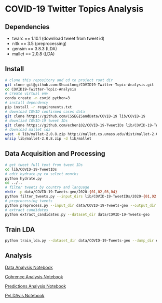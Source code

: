 # COVID-19 Twitter Topics Analysis

## Dependencies

- twarc == 1.10.1 (download tweet from tweet id)
- nltk == 3.5 (preprocessing)
- gensim == 3.8.3 (LDA)
- mallet == 2.0.8 (LDA)

## Install

```bash
# clone this repository and cd to project root dir
git clone git@github.com:Shuailong/COVID19-Twitter-Topic-Analysis.git
cd COVID19-Twitter-Topic-Analysis
# create virtual env
conda create -n covid python=3
# install dependency
pip install -r requirements.txt
# download COVID confirmed cases data
git clone https://github.com/CSSEGISandData/COVID-19 lib/COVID-19
# downliad COVID-19 tweet IDs
git clone https://github.com/echen102/COVID-19-TweetIDs lib/COVID-19-TweetIDs
# download mallet lda
wget -O lib/mallet-2.0.8.zip http://mallet.cs.umass.edu/dist/mallet-2.0.8.zip
unzip lib/mallet-2.0.8.zip -d lib/mallet
```

## Data Acquisition and Processing

```bash
# get tweet full text from tweet IDs
cd lib/COVID-19-TweetIDs
# edit hydrate.py to select months
python hydrate.py
cd ../..
# filter tweets by country and language
mkdir -p data/COVID-19-Tweets-geo/2020-{01,02,03,04}
python filter_tweets.py --input_dirs lib/COVID-19-TweetIDs/2020-{01,02,03,04} --output_dir data/COVID-19-Tweets-geo
# preprocessing tweets
python preprocess.py --input_dir data/COVID-19-Tweets-geo --output_dir data/COVID-19-Tweets-geo --compress
# extract candidates
python extract_candidates.py --dataset_dir data/COVID-19-Tweets-geo
```

## Train LDA

```bash
python train_lda.py --dataset_dir data/COVID-19-Tweets-geo --dump_dir dump/sample_mallet_lda --model mallet_lda --iterations 2000 --num_topics 20
```

## Analysis

[Data Analysis Notebook](./inspect_data.ipynb)

[Cohrence Analysis Notebook](./analyze_coherence.ipynb)
<!-- [Cohrence Analysis Notebook](https://nbviewer.jupyter.org/gist/Shuailong/414943ef4dbbe049b035d85a10e3b602) -->

[Predictions Analysis Notebook](./analyze_prediction.ipynb)
<!-- [Predictions Analysis Notebook](https://nbviewer.jupyter.org/gist/Shuailong/41bd8fae0a80758ef7cd814df91d7cd4) -->

[PyLDAvis Notebook](./pyldavis.ipynb)
<!-- [PyLDAvis Notebook](https://nbviewer.jupyter.org/gist/Shuailong/32942e5703817d4cc130f74afbd0be33) -->
